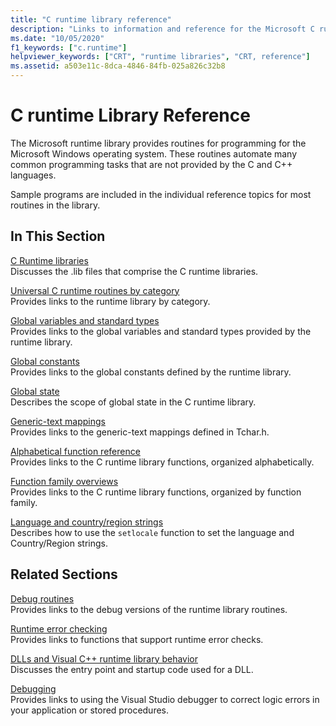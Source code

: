```yaml
---
title: "C runtime library reference"
description: "Links to information and reference for the Microsoft C runtime library functions."
ms.date: "10/05/2020"
f1_keywords: ["c.runtime"]
helpviewer_keywords: ["CRT", "runtime libraries", "CRT, reference"]
ms.assetid: a503e11c-8dca-4846-84fb-025a826c32b8
---
```

# C runtime Library Reference

The Microsoft runtime library provides routines for programming for the Microsoft Windows operating system. These routines automate many common programming tasks that are not provided by the C and C++ languages.

Sample programs are included in the individual reference topics for most routines in the library.

## In This Section

[C Runtime libraries](crt-library-features.md)\
Discusses the .lib files that comprise the C runtime libraries.

[Universal C runtime routines by category](run-time-routines-by-category.md)\
Provides links to the runtime library by category.

[Global variables and standard types](global-variables-and-standard-types.md)\
Provides links to the global variables and standard types provided by the runtime library.

[Global constants](global-constants.md)\
Provides links to the global constants defined by the runtime library.

[Global state](global-state.md)\
Describes the scope of global state in the C runtime library.

[Generic-text mappings](generic-text-mappings.md)\
Provides links to the generic-text mappings defined in Tchar.h.

[Alphabetical function reference](reference/crt-alphabetical-function-reference.md)\
Provides links to the C runtime library functions, organized alphabetically.

[Function family overviews](function-family-overviews.md)\
Provides links to the C runtime library functions, organized by function family.

[Language and country/region strings](locale-names-languages-and-country-region-strings.md)\
Describes how to use the `setlocale` function to set the language and Country/Region strings.

## Related Sections

[Debug routines](debug-routines.md)\
Provides links to the debug versions of the runtime library routines.

[Runtime error checking](run-time-error-checking.md)\
Provides links to functions that support runtime error checks.

[DLLs and Visual C++ runtime library behavior](../build/run-time-library-behavior.md)\
Discusses the entry point and startup code used for a DLL.

[Debugging](/visualstudio/debugger/debugging-in-visual-studio)\
Provides links to using the Visual Studio debugger to correct logic errors in your application or stored procedures.
